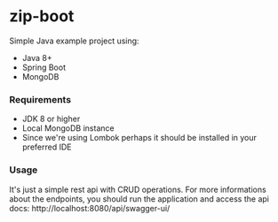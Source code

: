 # zip-boot

Simple Java example project using:
- Java 8+
- Spring Boot
- MongoDB

### Requirements 
- JDK 8 or higher
- Local MongoDB instance
- Since we're using Lombok perhaps it should be installed in your preferred IDE

### Usage
It's just a simple rest api with CRUD operations. For more informations about the endpoints, you should run the application and access the api docs: http://localhost:8080/api/swagger-ui/
